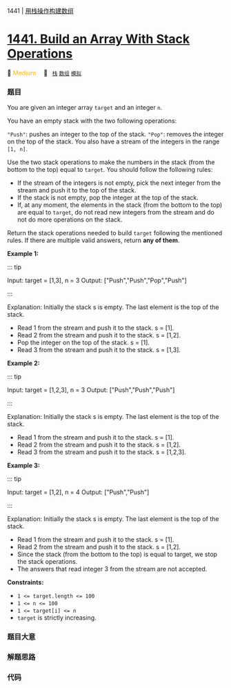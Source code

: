 <!-- TODO: add problems -->
1441 | [用栈操作构建数组](https://leetcode.com/problems/build-an-array-with-stack-operations/)
# [1441. Build an Array With Stack Operations](https://leetcode.com/problems/build-an-array-with-stack-operations/)

:tangerine: <font color=#ffb800>Medium</font>&emsp; 🔖&ensp; [`栈`](../solution/stack.md) [`数组`](../solution/array.md) [`模拟`](../solution/simulation.md)

### 题目
You are given an integer array `target` and an integer `n`.

You have an empty stack with the two following operations:

`"Push"`: pushes an integer to the top of the stack.
`"Pop"`: removes the integer on the top of the stack.
You also have a stream of the integers in the range `[1, n]`.

Use the two stack operations to make the numbers in the stack (from the bottom to the top) equal to `target`. You should follow the following rules:

- If the stream of the integers is not empty, pick the next integer from the stream and push it to the top of the stack.
- If the stack is not empty, pop the integer at the top of the stack.
- If, at any moment, the elements in the stack (from the bottom to the top) are equal to `target`, do not read new integers from the stream and do not do more operations on the stack.

Return the stack operations needed to build `target` following the mentioned rules. If there are multiple valid answers, return **any of them**.

**Example 1:**

::: tip

Input: target = [1,3], n = 3
Output: ["Push","Push","Pop","Push"]

:::

Explanation: Initially the stack s is empty. The last element is the top of the stack.
- Read 1 from the stream and push it to the stack. s = [1].
- Read 2 from the stream and push it to the stack. s = [1,2].
- Pop the integer on the top of the stack. s = [1].
- Read 3 from the stream and push it to the stack. s = [1,3].

**Example 2:**

::: tip

Input: target = [1,2,3], n = 3
Output: ["Push","Push","Push"]

:::

Explanation: Initially the stack s is empty. The last element is the top of the stack.
- Read 1 from the stream and push it to the stack. s = [1].
- Read 2 from the stream and push it to the stack. s = [1,2].
- Read 3 from the stream and push it to the stack. s = [1,2,3].


**Example 3:**

::: tip

Input: target = [1,2], n = 4
Output: ["Push","Push"]

:::

Explanation: Initially the stack s is empty. The last element is the top of the stack.
- Read 1 from the stream and push it to the stack. s = [1].
- Read 2 from the stream and push it to the stack. s = [1,2].
- Since the stack (from the bottom to the top) is equal to target, we stop the stack operations.
- The answers that read integer 3 from the stream are not accepted.

**Constraints:**
- `1 <= target.length <= 100`
- `1 <= n <= 100`
- `1 <= target[i] <= n`
- `target` is strictly increasing.


### 题目大意


### 解题思路


### 代码

```javascript

```
